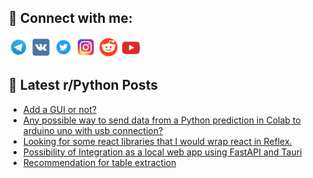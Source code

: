 ## 🔎 Connect with me:
[<img src="https://github.com/bullbesh/bullbesh/blob/main/images/Telegram.png" width="32" height="32" />](https://t.me/bullbesh)
[<img src="https://github.com/bullbesh/bullbesh/blob/main/images/VK.png" width="32" height="32" />](https://vk.com/bullbesh)
[<img src="https://github.com/bullbesh/bullbesh/blob/main/images/Twitter.png" width="32" height="32" />](https://twitter.com/bullbesh1)
[<img src="https://github.com/bullbesh/bullbesh/blob/main/images/Instagram.png" width="32" height="32" />](https://www.instagram.com/bullbesh)
[<img src="https://github.com/bullbesh/bullbesh/blob/main/images/Reddit.png" width="32" height="32" />](https://www.reddit.com/user/bullbesh)
[<img src="https://github.com/bullbesh/bullbesh/blob/main/images/YouTube.png" width="32" height="32" />](https://www.youtube.com/channel/UCtfjRs6uzgq5mfm8S06WTcg)

## 📕 Latest r/Python Posts
<!-- BLOG-POST-LIST:START -->
- [Add a GUI or not?](https://www.reddit.com/r/Python/comments/1dsebb8/add_a_gui_or_not/)
- [Any possible way to send data from a Python prediction in Colab to arduino uno with usb connection?](https://www.reddit.com/r/Python/comments/1dsadp6/any_possible_way_to_send_data_from_a_python/)
- [Looking for some react libraries that I would wrap react in Reflex.](https://www.reddit.com/r/Python/comments/1ds8385/looking_for_some_react_libraries_that_i_would/)
- [Possibility of Integration as a local web app using FastAPI and Tauri](https://www.reddit.com/r/Python/comments/1ds7q2l/possibility_of_integration_as_a_local_web_app/)
- [Recommendation for table extraction](https://www.reddit.com/r/Python/comments/1ds4s89/recommendation_for_table_extraction/)
<!-- BLOG-POST-LIST:END -->
